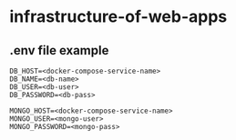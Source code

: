 # infrastructure-of-web-apps

## .env file example
```
DB_HOST=<docker-compose-service-name>
DB_NAME=<db-name>
DB_USER=<db-user>
DB_PASSWORD=<db-pass>

MONGO_HOST=<docker-compose-service-name>
MONGO_USER=<mongo-user>
MONGO_PASSWORD=<mongo-pass>
```